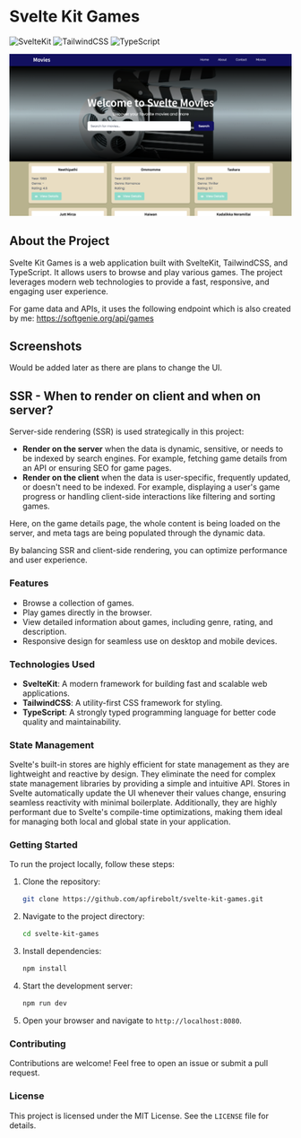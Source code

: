 # Svelte Kit Games

![SvelteKit](https://img.shields.io/badge/SvelteKit-4A4A55?style=for-the-badge&logo=svelte&logoColor=FF3E00)
![TailwindCSS](https://img.shields.io/badge/TailwindCSS-38B2AC?style=for-the-badge&logo=tailwind-css&logoColor=white)
![TypeScript](https://img.shields.io/badge/TypeScript-3178C6?style=for-the-badge&logo=typescript&logoColor=white)

![Cover](./screenshots/1.png)

## About the Project

Svelte Kit Games is a web application built with SvelteKit, TailwindCSS, and TypeScript. It allows users to browse and play various games. The project leverages modern web technologies to provide a fast, responsive, and engaging user experience.

For game data and APIs, it uses the following endpoint which is also created by me: https://softgenie.org/api/games

## Screenshots

Would be added later as there are plans to change the UI.

## SSR - When to render on client and when on server?

Server-side rendering (SSR) is used strategically in this project:

- **Render on the server** when the data is dynamic, sensitive, or needs to be indexed by search engines. For example, fetching game details from an API or ensuring SEO for game pages.
- **Render on the client** when the data is user-specific, frequently updated, or doesn't need to be indexed. For example, displaying a user's game progress or handling client-side interactions like filtering and sorting games.

Here, on the game details page, the whole content is being loaded on the server, and meta tags are being populated through the dynamic data.

By balancing SSR and client-side rendering, you can optimize performance and user experience.

### Features

- Browse a collection of games.
- Play games directly in the browser.
- View detailed information about games, including genre, rating, and description.
- Responsive design for seamless use on desktop and mobile devices.

### Technologies Used

- **SvelteKit**: A modern framework for building fast and scalable web applications.
- **TailwindCSS**: A utility-first CSS framework for styling.
- **TypeScript**: A strongly typed programming language for better code quality and maintainability.

### State Management

Svelte's built-in stores are highly efficient for state management as they are lightweight and reactive by design. They eliminate the need for complex state management libraries by providing a simple and intuitive API. Stores in Svelte automatically update the UI whenever their values change, ensuring seamless reactivity with minimal boilerplate. Additionally, they are highly performant due to Svelte's compile-time optimizations, making them ideal for managing both local and global state in your application.

### Getting Started

To run the project locally, follow these steps:
1. Clone the repository:
    ```bash
    git clone https://github.com/apfirebolt/svelte-kit-games.git
    ```
2. Navigate to the project directory:
    ```bash
    cd svelte-kit-games
    ```
3. Install dependencies:
    ```bash
    npm install
    ```
4. Start the development server:
    ```bash
    npm run dev
    ```
5. Open your browser and navigate to `http://localhost:8080`.

### Contributing
Contributions are welcome! Feel free to open an issue or submit a pull request.

### License
This project is licensed under the MIT License. See the `LICENSE` file for details.